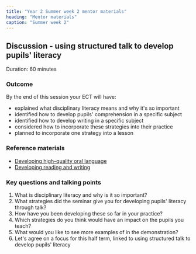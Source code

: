 ```yaml
---
title: "Year 2 Summer week 2 mentor materials"
heading: "Mentor materials"
caption: "Summer week 2"
---
```


## Discussion - using structured talk to develop pupils' literacy

Duration: 60 minutes

### Outcome

By the end of this session your ECT will have:

- explained what disciplinary literacy means and why it's so important 
- identified how to develop pupils' comprehension in a specific subject 
- identified how to develop writing in a specific subject 
- considered how to incorporate these strategies into their practice 
- planned to incorporate one strategy into a lesson

### Reference materials

- [Developing high-quality oral language](/teach-first/year-1-how-can-you-support-all-pupils-to-succeed/summer-week-1-ect-topic-overview/) 
- [Developing reading and writing](/teach-first/year-1-how-can-you-support-all-pupils-to-succeed/summer-week-1-ect-developing-high-quality-reading-and-writing-skills-topic-overview/) 

### Key questions and talking points

1. What is disciplinary literacy and why is it so important? 
2. What strategies did the seminar give you for developing pupils' literacy through talk? 
3. How have you been developing these so far in your practice? 
4. Which strategies do you think would have an impact on the pupils you teach? 
5. What would you like to see more examples of in the demonstration? 
6. Let's agree on a focus for this half term, linked to using structured talk to develop pupils' literacy 